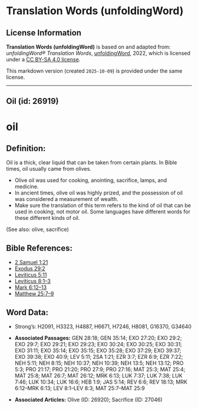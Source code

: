 # Translation Words (unfoldingWord)

## License Information

**Translation Words (unfoldingWord)** is based on and adapted from: _unfoldingWord® Translation Words_, [unfoldingWord](https://unfoldingword.org/utw), 2022, which is licensed under a [CC BY-SA 4.0 license](https://creativecommons.org/licenses/by-sa/4.0/legalcode.en).

This markdown version (created `2025-10-09`) is provided under the same license.



--------------------------------

## Oil (id: 26919)

oil
===

Definition:
-----------

Oil is a thick, clear liquid that can be taken from certain plants. In Bible times, oil usually came from olives.

* Olive oil was used for cooking, anointing, sacrifice, lamps, and medicine.
* In ancient times, olive oil was highly prized, and the possession of oil was considered a measurement of wealth.
* Make sure the translation of this term refers to the kind of oil that can be used in cooking, not motor oil. Some languages have different words for these different kinds of oil.

(See also: olive, sacrifice)

Bible References:
-----------------

* [2 Samuel 1:21](https://ref.ly/2Sam1:21)
* [Exodus 29:2](https://ref.ly/Exod29:2)
* [Leviticus 5:11](https://ref.ly/Lev5:11)
* [Leviticus 8:1–3](https://ref.ly/Lev8:1-Lev8:3)
* [Mark 6:12–13](https://ref.ly/Mark6:12-Mark6:13)
* [Matthew 25:7–9](https://ref.ly/Matt25:7-Matt25:9)

Word Data:
----------

* Strong’s: H2091, H3323, H4887, H6671, H7246, H8081, G16370, G34640

* **Associated Passages:** GEN 28:18; GEN 35:14; EXO 27:20; EXO 29:2; EXO 29:7; EXO 29:21; EXO 29:23; EXO 30:24; EXO 30:25; EXO 30:31; EXO 31:11; EXO 35:14; EXO 35:15; EXO 35:28; EXO 37:29; EXO 39:37; EXO 39:38; EXO 40:9; LEV 5:11; 2SA 1:21; EZR 3:7; EZR 6:9; EZR 7:22; NEH 5:11; NEH 8:15; NEH 10:37; NEH 10:39; NEH 13:5; NEH 13:12; PRO 5:3; PRO 21:17; PRO 21:20; PRO 27:9; PRO 27:16; MAT 25:3; MAT 25:4; MAT 25:8; MAT 26:7; MAT 26:12; MRK 6:13; LUK 7:37; LUK 7:38; LUK 7:46; LUK 10:34; LUK 16:6; HEB 1:9; JAS 5:14; REV 6:6; REV 18:13; MRK 6:12–MRK 6:13; LEV 8:1–LEV 8:3; MAT 25:7–MAT 25:9
* **Associated Articles:** Olive (ID: 26920); Sacrifice (ID: 27046)

